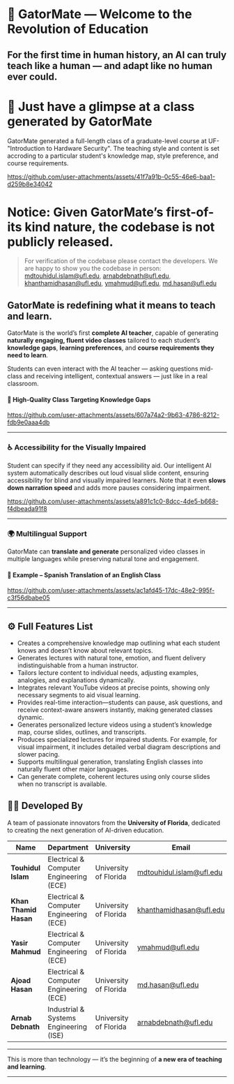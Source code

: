 # 🐊 GatorMate — Welcome to the Revolution of Education
## For the first time in human history, an AI can truly **teach like a human — and adapt like no human ever could**.

# 🎥 Just have a glimpse at a class generated by GatorMate  
GatorMate generated a full-length class of a graduate-level course at UF- "Introduction to Hardware Security". The teaching style and content is set accroding to a particular student's knowledge map, style preference, and course requirements.

https://github.com/user-attachments/assets/41f7a91b-0c55-46e6-baa1-d259b8e34042  

# **Notice:** Given GatorMate’s first-of-its kind nature, the codebase is **not publicly released**.
> For verification of the codebase please contact the developers. We are happy to show you the codebase in person: mdtouhidul.islam@ufl.edu, arnabdebnath@ufl.edu, khanthamidhasan@ufl.edu, ymahmud@ufl.edu, md.hasan@ufl.edu

## **GatorMate** is redefining what it means to teach and learn.  

GatorMate is the world’s first **complete AI teacher**, capable of generating **naturally engaging, fluent video classes** tailored to each student’s **knowledge gaps**, **learning preferences**, and **course requirements they need to learn**.

Students can even interact with the AI teacher — asking questions mid-class and receiving intelligent, contextual answers — just like in a real classroom.

#### 🎥 High-Quality Class Targeting Knowledge Gaps  
https://github.com/user-attachments/assets/607a74a2-9b63-4786-8212-fdb9e0aaa4db  

---

### ♿ Accessibility for the Visually Impaired  
Student can specify if they need any accessibility aid. Our intelligent AI system automatically describes out loud visual slide content, ensuring accessibility for blind and visually impaired learners. Note that it even **slows down narration speed** and adds more pauses considering impairment.
 
https://github.com/user-attachments/assets/a891c1c0-8dcc-4de5-b668-f4dbeada91f8  

---

### 🌍 Multilingual Support  
GatorMate can **translate and generate** personalized video classes in multiple languages while preserving natural tone and engagement.

#### 🎥 Example – Spanish Translation of an English Class  
https://github.com/user-attachments/assets/ac1afd45-17dc-48e2-995f-c3f56dbabe05  

---
## ⚙️ Full Features List
- Creates a comprehensive knowledge map outlining what each student knows and doesn’t know about relevant topics.  
- Generates lectures with natural tone, emotion, and fluent delivery indistinguishable from a human instructor.  
- Tailors lecture content to individual needs, adjusting examples, analogies, and explanations dynamically.  
- Integrates relevant YouTube videos at precise points, showing only necessary segments to aid visual learning.  
- Provides real-time interaction—students can pause, ask questions, and receive context-aware answers instantly, making generated classes dynamic.  
- Generates personalized lecture videos using a student’s knowledge map, course slides, outlines, and transcripts.  
- Produces specialized lectures for impaired students. For example, for visual impairment, it includes detailed verbal diagram descriptions and slower pacing.  
- Supports multilingual generation, translating English classes into naturally fluent other major languages.  
- Can generate complete, coherent lectures using only course slides when no transcript is available.  

## 👩‍💻 Developed By

A team of passionate innovators from the **University of Florida**, dedicated to creating the next generation of AI-driven education.

| Name | Department | University | Email |
|------|-------------|-------------|--------|
| **Touhidul Islam** | Electrical & Computer Engineering (ECE) | University of Florida | [mdtouhidul.islam@ufl.edu](mailto:mdtouhidul.islam@ufl.edu) |
| **Khan Thamid Hasan** | Electrical & Computer Engineering (ECE) | University of Florida | [khanthamidhasan@ufl.edu](mailto:khanthamidhasan@ufl.edu) |
| **Yasir Mahmud** | Electrical & Computer Engineering (ECE) | University of Florida | [ymahmud@ufl.edu](mailto:ymahmud@ufl.edu) |
| **Ajoad Hasan** | Electrical & Computer Engineering (ECE) | University of Florida | [md.hasan@ufl.edu](mailto:md.hasan@ufl.edu) |
| **Arnab Debnath** | Industrial & Systems Engineering (ISE) | University of Florida | [arnabdebnath@ufl.edu](mailto:arnabdebnath@ufl.edu) |

---

This is more than technology — it’s the beginning of **a new era of teaching and learning**.

---







